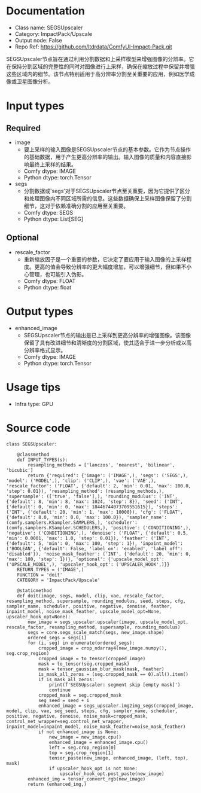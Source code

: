# Documentation
- Class name: SEGSUpscaler
- Category: ImpactPack/Upscale
- Output node: False
- Repo Ref: https://github.com/ltdrdata/ComfyUI-Impact-Pack.git

SEGSUpscaler节点旨在通过利用分割数据和上采样模型来增强图像的分辨率。它在保持分割区域的完整性的同时对图像进行上采样，确保在缩放过程中保留并增强这些区域内的细节。该节点特别适用于高分辨率分割至关重要的应用，例如医学成像或卫星图像分析。

# Input types
## Required
- image
    - 要上采样的输入图像是SEGSUpscaler节点的基本参数。它作为节点操作的基础数据，用于产生更高分辨率的输出。输入图像的质量和内容直接影响最终上采样的结果。
    - Comfy dtype: IMAGE
    - Python dtype: torch.Tensor
- segs
    - 分割数据或'segs'对于SEGSUpscaler节点至关重要，因为它提供了区分和处理图像内不同区域所需的信息。这些数据确保上采样图像保留了分割细节，这对于依赖准确分割的应用至关重要。
    - Comfy dtype: SEGS
    - Python dtype: List[SEG]
## Optional
- rescale_factor
    - 重新缩放因子是一个重要的参数，它决定了要应用于输入图像的上采样程度。更高的值会导致分辨率的更大幅度增加，可以增强细节，但如果不小心管理，也可能引入伪影。
    - Comfy dtype: FLOAT
    - Python dtype: float

# Output types
- enhanced_image
    - SEGSUpscaler节点的输出是已上采样到更高分辨率的增强图像。该图像保留了具有改进细节和清晰度的分割区域，使其适合于进一步分析或以高分辨率格式显示。
    - Comfy dtype: IMAGE
    - Python dtype: torch.Tensor

# Usage tips
- Infra type: GPU

# Source code
```
class SEGSUpscaler:

    @classmethod
    def INPUT_TYPES(s):
        resampling_methods = ['lanczos', 'nearest', 'bilinear', 'bicubic']
        return {'required': {'image': ('IMAGE',), 'segs': ('SEGS',), 'model': ('MODEL',), 'clip': ('CLIP',), 'vae': ('VAE',), 'rescale_factor': ('FLOAT', {'default': 2, 'min': 0.01, 'max': 100.0, 'step': 0.01}), 'resampling_method': (resampling_methods,), 'supersample': (['true', 'false'],), 'rounding_modulus': ('INT', {'default': 8, 'min': 8, 'max': 1024, 'step': 8}), 'seed': ('INT', {'default': 0, 'min': 0, 'max': 18446744073709551615}), 'steps': ('INT', {'default': 20, 'min': 1, 'max': 10000}), 'cfg': ('FLOAT', {'default': 8.0, 'min': 0.0, 'max': 100.0}), 'sampler_name': (comfy.samplers.KSampler.SAMPLERS,), 'scheduler': (comfy.samplers.KSampler.SCHEDULERS,), 'positive': ('CONDITIONING',), 'negative': ('CONDITIONING',), 'denoise': ('FLOAT', {'default': 0.5, 'min': 0.0001, 'max': 1.0, 'step': 0.01}), 'feather': ('INT', {'default': 5, 'min': 0, 'max': 100, 'step': 1}), 'inpaint_model': ('BOOLEAN', {'default': False, 'label_on': 'enabled', 'label_off': 'disabled'}), 'noise_mask_feather': ('INT', {'default': 20, 'min': 0, 'max': 100, 'step': 1})}, 'optional': {'upscale_model_opt': ('UPSCALE_MODEL',), 'upscaler_hook_opt': ('UPSCALER_HOOK',)}}
    RETURN_TYPES = ('IMAGE',)
    FUNCTION = 'doit'
    CATEGORY = 'ImpactPack/Upscale'

    @staticmethod
    def doit(image, segs, model, clip, vae, rescale_factor, resampling_method, supersample, rounding_modulus, seed, steps, cfg, sampler_name, scheduler, positive, negative, denoise, feather, inpaint_model, noise_mask_feather, upscale_model_opt=None, upscaler_hook_opt=None):
        new_image = segs_upscaler.upscaler(image, upscale_model_opt, rescale_factor, resampling_method, supersample, rounding_modulus)
        segs = core.segs_scale_match(segs, new_image.shape)
        ordered_segs = segs[1]
        for (i, seg) in enumerate(ordered_segs):
            cropped_image = crop_ndarray4(new_image.numpy(), seg.crop_region)
            cropped_image = to_tensor(cropped_image)
            mask = to_tensor(seg.cropped_mask)
            mask = tensor_gaussian_blur_mask(mask, feather)
            is_mask_all_zeros = (seg.cropped_mask == 0).all().item()
            if is_mask_all_zeros:
                print(f'SEGSUpscaler: segment skip [empty mask]')
                continue
            cropped_mask = seg.cropped_mask
            seg_seed = seed + i
            enhanced_image = segs_upscaler.img2img_segs(cropped_image, model, clip, vae, seg_seed, steps, cfg, sampler_name, scheduler, positive, negative, denoise, noise_mask=cropped_mask, control_net_wrapper=seg.control_net_wrapper, inpaint_model=inpaint_model, noise_mask_feather=noise_mask_feather)
            if not enhanced_image is None:
                new_image = new_image.cpu()
                enhanced_image = enhanced_image.cpu()
                left = seg.crop_region[0]
                top = seg.crop_region[1]
                tensor_paste(new_image, enhanced_image, (left, top), mask)
                if upscaler_hook_opt is not None:
                    upscaler_hook_opt.post_paste(new_image)
        enhanced_img = tensor_convert_rgb(new_image)
        return (enhanced_img,)
```